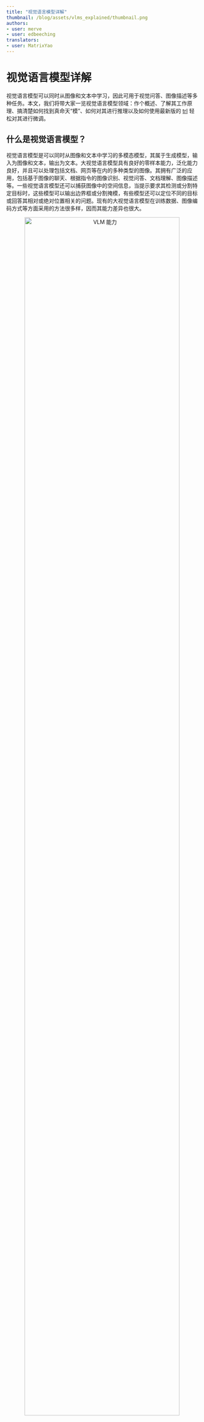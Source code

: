 ```yaml
---
title: "视觉语言模型详解" 
thumbnail: /blog/assets/vlms_explained/thumbnail.png
authors:
- user: merve
- user: edbeeching
translators:
- user: MatrixYao
---
```


# 视觉语言模型详解

视觉语言模型可以同时从图像和文本中学习，因此可用于视觉问答、图像描述等多种任务。本文，我们将带大家一览视觉语言模型领域：作个概述、了解其工作原理、搞清楚如何找到真命天“模”、如何对其进行推理以及如何使用最新版的 [trl](https://github.com/huggingface/trl) 轻松对其进行微调。

## 什么是视觉语言模型？

视觉语言模型是可以同时从图像和文本中学习的多模态模型，其属于生成模型，输入为图像和文本，输出为文本。大视觉语言模型具有良好的零样本能力，泛化能力良好，并且可以处理包括文档、网页等在内的多种类型的图像。其拥有广泛的应用，包括基于图像的聊天、根据指令的图像识别、视觉问答、文档理解、图像描述等。一些视觉语言模型还可以捕获图像中的空间信息，当提示要求其检测或分割特定目标时，这些模型可以输出边界框或分割掩模，有些模型还可以定位不同的目标或回答其相对或绝对位置相关的问题。现有的大视觉语言模型在训练数据、图像编码方式等方面采用的方法很多样，因而其能力差异也很大。

<p align="center">
 <img src="https://huggingface.co/datasets/huggingface/documentation-images/resolve/main/blog/vlm/visual.jpg" alt="VLM 能力" style="width: 90%; height: auto;"><br>
</p>

## 开源视觉语言模型概述

Hugging Face Hub 上有很多开放视觉语言模型，下表列出了其中一些佼佼者。

- 其中有基础模型，也有可用于对话场景的针对聊天微调的模型。
- 其中一些模型具有“接地（grounding ）”功能，因此能够减少模型幻觉。
- 除非另有说明，所有模型的训练语言皆为英语。

| 模型                  | 可否商用 | 模型尺寸 | 图像分辨率 | 其它能力               |
|------------------------|--------------------|------------|------------------|---------------------------------------|
| [LLaVA 1.6 (Hermes 34B)](https://huggingface.co/llava-hf/llava-v1.6-34b-hf) | ✅                  | 34B        | 672x672          |                                       |
| [deepseek-vl-7b-base](https://huggingface.co/deepseek-ai/deepseek-vl-7b-base)    | ✅                  | 7B         | 384x384          |                                       |
| [DeepSeek-VL-Chat](https://huggingface.co/deepseek-ai/deepseek-vl-7b-chat)       | ✅                  | 7B         | 384x384          | 聊天                                  |
| [moondream2](https://huggingface.co/vikhyatk/moondream2)             | ✅                  | ~2B        | 378x378          |                                       |
| [CogVLM-base](https://huggingface.co/THUDM/cogvlm-base-490-hf)            | ✅                  | 17B        | 490x490          |                                       |
| [CogVLM-Chat](https://huggingface.co/THUDM/cogvlm-chat-hf)            | ✅                  | 17B        | 490x490          | 接地、聊天                     |
| [Fuyu-8B](https://huggingface.co/adept/fuyu-8b)                | ❌                  | 8B         | 300x300          | 图像中的文本检测          |
| [KOSMOS-2](https://huggingface.co/microsoft/kosmos-2-patch14-224)               | ✅                  | ~2B        | 224x224          | 接地、零样本目标检测 |
| [Qwen-VL](https://huggingface.co/Qwen/Qwen-VL)                | ✅                  | 4B         | 448x448          | 零样本目标检测           |
| [Qwen-VL-Chat](https://huggingface.co/Qwen/Qwen-VL-Chat)           | ✅                  | 4B         | 448x448          | 聊天                                  |
| [Yi-VL-34B](https://huggingface.co/01-ai/Yi-VL-34B)              | ✅                  | 34B        | 448x448          |  双语（英文、中文） |


## 寻找合适的视觉语言模型

有多种途径可帮助你选择最适合自己的模型。

[视觉竞技场（Vision Arena）](https://huggingface.co/spaces/WildVision/vision-arena) 是一个完全基于模型输出进行匿名投票的排行榜，其排名会不断刷新。在该竞技场上，用户输入图像和提示，会有两个匿名的不同的模型为其生成输出，然后用户可以基于他们的喜好选择一个输出。这种方式生成的排名完全是基于人类的喜好的。

<p align="center">
 <img src="https://huggingface.co/datasets/huggingface/documentation-images/resolve/main/blog/vlm/arena.png" alt="视觉竞技场（Vision Arena）" style="width: 90%; height: auto;"><be>
<em>视觉竞技场（Vision Arena）</em>
</p>

[开放 VLM 排行榜](https://huggingface.co/spaces/opencompass/open_vlm_leaderboard)提供了另一种选择，各种视觉语言模型按照所有指标的平均分进行排名。你还可以按照模型尺寸、私有或开源许可证来筛选模型，并按照自己选定的指标进行排名。

<p align="center">
 <img src="https://huggingface.co/datasets/huggingface/documentation-images/resolve/main/blog/vlm/leaderboard.png" alt="VLM 能力" style="width: 90%; height: auto;"><be>
<em>开放 VLM 排行榜</em>
</p>

[VLMEvalKit](https://github.com/open-compass/VLMEvalKit) 是一个工具包，用于在视觉语言模型上运行基准测试，开放 VLM 排行榜就是基于该工具包的。

还有一个评估套件是 [LMMS-Eval](https://github.com/EvolvingLMMs-Lab/lmms-eval)，其提供了一个标准命令行界面，你可以使用 Hugging Face Hub 上托管的数据集来对选定的 Hugging Face 模型进行评估，如下所示：

```bash
accelerate launch --num_processes=8 -m lmms_eval --model llava --model_args pretrained="liuhaotian/llava-v1.5-7b" --tasks mme,mmbench_en --batch_size 1 --log_samples --log_samples_suffix llava_v1.5_mme_mmbenchen --output_path ./logs/ 
```

视觉竞技场和开放 VLM 排行榜都仅限于提交给它们的模型，且需要更新才能添加新模型。如果你想查找其他模型，可以在 `image-text-to-text` 任务下浏览 hub 中的[模型](https://huggingface.co/models?pipeline_tag=image-text-to-text&sort=trending)。

在排行榜中，你会看到各种不同的用于评估视觉语言模型的基准，下面我们选择其中几个介绍一下。

### MMMU

[针对专家型 AGI 的海量、多学科、多模态理解与推理基准（A Massive Multi-discipline Multimodal Understanding and Reasoning Benchmark for Expert AGI，MMMU）](https://huggingface.co/datasets/MMMU/MMMU) 是评估视觉语言模型的最全面的基准。它包含 11.5K 个多模态问题，这些问题需要大学水平的学科知识以及跨学科（如艺术和工程）推理能力。

### MMBench

[MMBench](https://huggingface.co/datasets/lmms-lab/MMBench) 由涵盖超过 20 种不同技能的 3000 道单选题组成，包括 OCR、目标定位等。论文还介绍了一种名为 `CircularEval` 的评估策略，其每轮都会对问题的选项进行不同的组合及洗牌，并期望模型每轮都能给出正确答案。

另外，针对不同的应用领域还有其他更有针对性的基准，如 MathVista（视觉数学推理）、AI2D（图表理解）、ScienceQA（科学问答）以及 OCRBench（文档理解）。

## 技术细节

对视觉语言模型进行预训练的方法很多。主要技巧是统一图像和文本表征以将其输入给文本解码器用于文本生成。最常见且表现最好的模型通常由图像编码器、用于对齐图像和文本表征的嵌入投影子模型（通常是一个稠密神经网络）以及文本解码器按序堆叠而成。至于训练部分，不同的模型采用的方法也各不相同。

例如，LLaVA 由 CLIP 图像编码器、多模态投影子模型和 Vicuna 文本解码器组合而成。作者将包含图像和描述文本的数据集输入 GPT-4，让其描述文本和图像生成相关的问题。作者冻结了图像编码器和文本解码器，仅通过给模型馈送图像与问题并将模型输出与描述文本进行比较来训练多模态投影子模型，从而达到对齐图像和文本特征的目的。在对投影子模型预训练之后，作者把图像编码器继续保持在冻结状态，解冻文本解码器，然后继续对解码器和投影子模型进行训练。这种预训练加微调的方法是训练视觉语言模型最常见的做法。

<p align="center">
 <img src="https://huggingface.co/datasets/huggingface/documentation-images/resolve/main/blog/vlm/vlm-structure.png" alt="VLM Structure" style="width: 90%; height: auto;"><br>
 <em>视觉语言模型典型结构</em>
</p>
<p align="center">
 <img src="https://huggingface.co/datasets/huggingface/documentation-images/resolve/main/blog/vlm/proj.jpg" alt="VLM Structure" style="width: 90%; height: auto;"><br>
 <em>将投影子模型输出与文本嵌入相串接</em>
</p>

再举一个 KOSMOS-2 的例子，作者选择了端到端地对模型进行完全训练的方法，这种方法与 LLaVA 式的预训练方法相比，计算上昂贵不少。预训练完成后，作者还要用纯语言指令对模型进行微调以对齐。还有一种做法，Fuyu-8B 甚至都没有图像编码器，直接把图像块馈送到投影子模型，然后将其输出与文本序列直接串接送给自回归解码器。

大多数时候，我们不需要预训练视觉语言模型，仅需使用现有的模型进行推理，抑或是根据自己的场景对其进行微调。下面，我们介绍如何在 `transformers` 中使用这些模型，以及如何使用 `SFTTrainer` 对它们进行微调。

## 在 transformers 中使用视觉语言模型

你可以使用 `LlavaNext` 模型对 Llava 进行推理，如下所示。

首先，我们初始化模型和数据处理器。

```python
from transformers import LlavaNextProcessor, LlavaNextForConditionalGeneration
import torch

device = torch.device('cuda' if torch.cuda.is_available() else 'cpu')
processor = LlavaNextProcessor.from_pretrained("llava-hf/llava-v1.6-mistral-7b-hf")
model = LlavaNextForConditionalGeneration.from_pretrained(
    "llava-hf/llava-v1.6-mistral-7b-hf",
    torch_dtype=torch.float16,
    low_cpu_mem_usage=True
)
model.to(device)
```
现在，将图像和文本提示传给数据处理器，然后将处理后的输入传给 `generate` 方法。请注意，每个模型都有自己的提示模板，请务必根据模型选用正确的模板，以避免性能下降。

```python
from PIL import Image
import requests

url = "https://github.com/haotian-liu/LLaVA/blob/1a91fc274d7c35a9b50b3cb29c4247ae5837ce39/images/llava_v1_5_radar.jpg?raw=true"
image = Image.open(requests.get(url, stream=True).raw)
prompt = "[INST] <image>\nWhat is shown in this image? [/INST]"

inputs = processor(prompt, image, return_tensors="pt").to(device)
output = model.generate(**inputs, max_new_tokens=100)
```

调用 `decode` 对输出词元进行解码。

```python
print(processor.decode(output[0], skip_special_tokens=True))
```

## 使用 TRL 微调视觉语言模型

我们很高兴地宣布，作为一个实验性功能，[TRL](https://github.com/huggingface/trl) 的 `SFTTrainer` 现已支持视觉语言模型！这里，我们给出了一个例子，以展示如何在 [llava-instruct](https://Huggingface.co/datasets/HuggingFaceH4/llava-instruct-mix-vsft) 数据集上进行 SFT，该数据集包含 260k 个图像对话对。

`llava-instruct` 数据集将用户与助理之间的交互组织成消息序列的格式，且每个消息序列皆与用户问题所指的图像配对。

要用上 VLM 训练的功能，你必须使用 `pip install -U trl` 安装最新版本的 TRL。你可在[此处](https://github.com/huggingface/trl/blob/main/examples/scripts/vsft_llava.py)找到完整的示例脚本。

```python
from trl.commands.cli_utils import SftScriptArguments, TrlParser

parser = TrlParser((SftScriptArguments, TrainingArguments))
args, training_args = parser.parse_args_and_config()
```

初始化聊天模板以进行指令微调。

```bash
LLAVA_CHAT_TEMPLATE = """A chat between a curious user and an artificial intelligence assistant. The assistant gives helpful, detailed, and polite answers to the user's questions. {% for message in messages %}{% if message['role'] == 'user' %}USER: {% else %}ASSISTANT: {% endif %}{% for item in message['content'] %}{% if item['type'] == 'text' %}{{ item['text'] }}{% elif item['type'] == 'image' %}<image>{% endif %}{% endfor %}{% if message['role'] == 'user' %} {% else %}{{eos_token}}{% endif %}{% endfor %}"""
```

现在，初始化模型和分词器。

```python
from transformers import AutoTokenizer, AutoProcessor, TrainingArguments, LlavaForConditionalGeneration
import torch

model_id = "llava-hf/llava-1.5-7b-hf"
tokenizer = AutoTokenizer.from_pretrained(model_id)
tokenizer.chat_template = LLAVA_CHAT_TEMPLATE
processor = AutoProcessor.from_pretrained(model_id)
processor.tokenizer = tokenizer

model = LlavaForConditionalGeneration.from_pretrained(model_id, torch_dtype=torch.float16)
```

建一个数据整理器来组合文本和图像对。

```python
class LLavaDataCollator:
    def __init__(self, processor):
        self.processor = processor

    def __call__(self, examples):
        texts = []
        images = []
        for example in examples:
            messages = example["messages"]
            text = self.processor.tokenizer.apply_chat_template(
                messages, tokenize=False, add_generation_prompt=False
            )
            texts.append(text)
            images.append(example["images"][0])

        batch = self.processor(texts, images, return_tensors="pt", padding=True)

        labels = batch["input_ids"].clone()
        if self.processor.tokenizer.pad_token_id is not None:
            labels[labels == self.processor.tokenizer.pad_token_id] = -100
        batch["labels"] = labels

        return batch

data_collator = LLavaDataCollator(processor)
```

加载数据集。

```python
from datasets import load_dataset

raw_datasets = load_dataset("HuggingFaceH4/llava-instruct-mix-vsft")
train_dataset = raw_datasets["train"]
eval_dataset = raw_datasets["test"]
```

初始化 `SFTTrainer`，传入模型、数据子集、PEFT 配置以及数据整理器，然后调用 `train()`。要将最终 checkpoint 推送到 Hub，需调用 `push_to_hub()`。

```python
from trl import SFTTrainer

trainer = SFTTrainer(
    model=model,
    args=training_args,
    train_dataset=train_dataset,
    eval_dataset=eval_dataset,
    dataset_text_field="text",  # need a dummy field
    tokenizer=tokenizer,
    data_collator=data_collator,
    dataset_kwargs={"skip_prepare_dataset": True},
)

trainer.train()
```

保存模型并推送到 Hugging Face Hub。

```python
trainer.save_model(training_args.output_dir)
trainer.push_to_hub()
```

你可在[此处](https://huggingface.co/HuggingFaceH4/vsft-llava-1.5-7b-hf-trl)找到训得的模型。你也可以通过下面的页面试玩一下我们训得的模型⬇️。

<script
	type="module"
	src="https://gradio.s3-us-west-2.amazonaws.com/3.23.0/gradio.js"></script>

<gradio-app theme_mode="light" src="https://HuggingFaceH4-vlm-playground.hf.space"></gradio-app>

**致谢**

我们感谢 Pedro Cuenca、Lewis Tunstall、Kashif Rasul 和 Omar Sanseviero 对本文的评论和建议。

> 英文原文: <url> https://huggingface.co/blog/vlms </url>
> 原文作者：Merve Noyan，Edward Beeching
> 译者: Matrix Yao (姚伟峰)，英特尔深度学习工程师，工作方向为 transformer-family 模型在各模态数据上的应用及大规模模型的训练推理。

